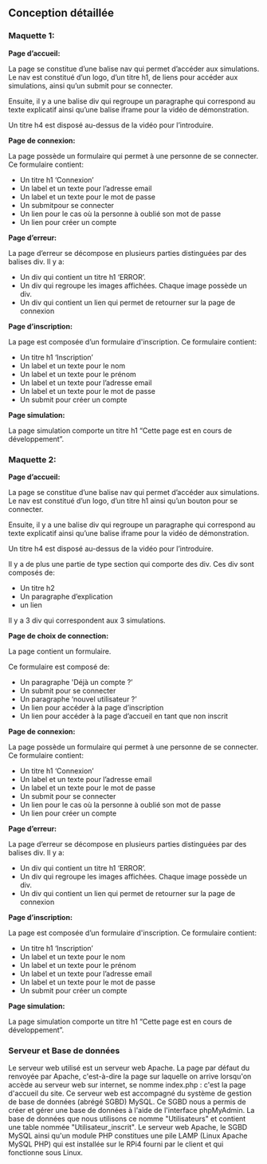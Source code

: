 ## Conception détaillée

### Maquette 1:

**Page d’accueil:**

La page se constitue d’une balise nav qui permet d’accéder aux simulations. Le nav est constitué d’un logo, d’un titre h1, de liens pour accéder aux simulations, ainsi qu’un submit pour se connecter.

Ensuite, il y a une balise div qui regroupe un paragraphe qui correspond au texte explicatif ainsi qu’une balise iframe pour la vidéo de démonstration.

Un titre h4 est disposé au-dessus de la vidéo pour l’introduire.

**Page de connexion:**

La page possède un formulaire qui permet à une personne de se connecter. Ce formulaire contient:

- Un titre h1 ‘Connexion’
- Un label et un texte pour l’adresse email
- Un label et un texte pour le mot de passe
- Un submitpour se connecter
- Un lien pour le cas où la personne à oublié son mot de passe
- Un lien pour créer un compte

**Page d’erreur:**

La page d’erreur se décompose en plusieurs parties distinguées par des balises div. Il y a:

- Un div qui contient un titre h1 ‘ERROR’.
- Un div qui regroupe les images affichées. Chaque image possède un div.
- Un div qui contient un lien qui permet de retourner sur la page de connexion

**Page d’inscription:**

La page est composée d’un formulaire d'inscription. Ce formulaire contient:

- Un titre h1 ‘Inscription’
- Un label et un texte pour le nom
- Un label et un texte pour le prénom
- Un label et un texte pour l’adresse email
- Un label et un texte pour le mot de passe
- Un submit pour créer un compte

**Page simulation:**

La page simulation comporte un titre h1 “Cette page est en cours de développement”.

### Maquette 2:

**Page d’accueil:**

La page se constitue d’une balise nav qui permet d’accéder aux simulations. Le nav est constitué d’un logo, d’un titre h1 ainsi qu’un bouton pour se connecter.

Ensuite, il y a une balise div qui regroupe un paragraphe qui correspond au texte explicatif ainsi qu’une balise iframe pour la vidéo de démonstration.

Un titre h4 est disposé au-dessus de la vidéo pour l’introduire.

Il y a de plus une partie de type section qui comporte des div. Ces div sont composés de:

- Un titre h2
- Un paragraphe d’explication
- un lien

Il y a 3 div qui correspondent aux 3 simulations.

**Page de choix de connection:**

La page contient un formulaire.

Ce formulaire est composé de:

- Un paragraphe 'Déjà un compte ?’
- Un submit pour se connecter
- Un paragraphe ‘nouvel utilisateur ?’
- Un lien pour accéder à la page d’inscription
- Un lien pour accéder à la page d’accueil en tant que non inscrit

**Page de connexion:**

La page possède un formulaire qui permet à une personne de se connecter. Ce formulaire contient:

- Un titre h1 ‘Connexion’
- Un label et un texte pour l’adresse email
- Un label et un texte pour le mot de passe
- Un submit pour se connecter
- Un lien pour le cas où la personne à oublié son mot de passe
- Un lien pour créer un compte

**Page d’erreur:**

La page d’erreur se décompose en plusieurs parties distinguées par des balises div. Il y a:

- Un div qui contient un titre h1 ‘ERROR’.
- Un div qui regroupe les images affichées. Chaque image possède un div.
- Un div qui contient un lien qui permet de retourner sur la page de connexion

**Page d’inscription:**

La page est composée d’un formulaire d'inscription. Ce formulaire contient:

- Un titre h1 ‘Inscription’
- Un label et un texte pour le nom
- Un label et un texte pour le prénom
- Un label et un texte pour l’adresse email
- Un label et un texte pour le mot de passe
- Un submit pour créer un compte

**Page simulation:**

La page simulation comporte un titre h1 “Cette page est en cours de développement”.

### Serveur et Base de données

Le serveur web utilisé est un serveur web Apache. La page par défaut du renvoyée par Apache, c'est-à-dire la page sur laquelle on arrive lorsqu'on accède au serveur web sur internet, se nomme index.php : c'est la page d'accueil du site.
Ce serveur web est accompagné du système de gestion de base de données (abrégé SGBD) MySQL. Ce SGBD nous a permis de créer et gérer une base de données à l'aide de l'interface phpMyAdmin.
La base de données que nous utilisons ce nomme "Utilisateurs" et contient une table nommée "Utilisateur_inscrit".
Le serveur web Apache, le SGBD MySQL ainsi qu'un module PHP constitues une pile LAMP (Linux Apache MySQL PHP) qui est installée sur le RPi4 fourni par le client et qui fonctionne sous Linux.
